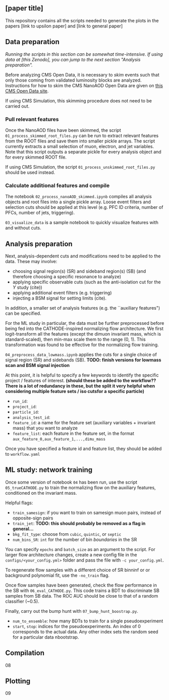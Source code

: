 ## [paper title]

This repository contains all the scripts needed to generate the plots in the papers [link to upsilon paper] and [link to general paper]

## Data preparation
*Running the scripts in this section can be somewhat time-intensive. If using data at [this Zenodo], you can jump to the next section "Analysis preparation".*

Before analyzing CMS Open Data, it is necessary to *skim* events such that only those coming from validated luminosity blocks are analyzed. Instructions for how to skim the CMS NanoAOD Open Data are given on [this CMS Open Data site](https://opendata.cern.ch/docs/cms-getting-started-nanoaod). 

If using CMS Simulation, this skimming procedure does not need to be carried out. 


### Pull relevant features
Once the NanoAOD files have been skimmed, the script `01_process_skimmed_root_files.py` can be run to extract relevant features from the ROOT files and save them into smaller pickle arrays. The script currently extracts a small selection of muon, electron, and jet variables. Note that this script outputs a separate pickle for every analysis object and for every skimmed ROOT file. 

If using CMS Simulation, the script `01_process_unskimmed_root_files.py` should be used instead.

### Calculate additional features and compile
The notebook `02_process_nanoAOD_skimmed.ipynb` compiles all analysis objects and root files into a single pickle array. Loose event filters and selection cuts should be applied at this level (e.g. PFC ID criteria, number of PFCs, number of jets, triggering).

 `03_visualize_data` is a sample notebook to quickly visualize features with and without cuts.


## Analysis preparation
Next, analysis-dependent cuts and modifications need to be applied to the data. These may involve:

- choosing signal region(s) (SR) and sideband region(s) (SB) (and therefore choosing a specific resonance to analyze)
- applying specific observable cuts (such as the anti-isolation cut for the $\Upsilon$ study (cite))
- applying additional event filters (e.g. triggering)
- injecting a BSM signal for setting limits (cite).

In addition, a smaller set of analysis features (e.g. the ``auxiliary features") can be specified. 

For the ML study in particular, the data must be further preprocessed before being fed into the CATHODE-inspired normalizing flow architecture. We first logit-transform all the features (except the dimuon invariant mass, which is standard-scaled), then min-max scale them to the range (0, 1). This transformation was found to be effective for the normalizing flow training. 

`04_preprocess_data_lowmass.ipynb` applies the cuts for a single choice of signal region (SR) and sidebands (SB). **TODO: finish versions for lowmass scan and BSM signal injection**

At this point, it is helpful to specify a few keywords to identify the specific project / features of interest. **(should these be added to the workflow?? There is a lot of redundancy in these, but the split it very helpful when considering multiple feature sets / iso cutsfor a specific particle)**
- `run_id`:
- `project_id`:
- `particle_id`: 
- `analysis_test_id`:
- `feature_id`: a name for the feature set (auxiliary variables + invariant mass) that you want to analyze
- `feature_list`: each feature in the feature set, in the format `aux_feature_0,aux_feature_1,...,dimu_mass`

Once you have specified a feature id and feature list, they should be added to `workflow.yaml`

## ML study: network training

Once some version of notebook `04` has been run, use the script `05_trueCATHODE.py` to train the normalizing flow on the auxiliary features, conditioned on the invariant mass.

Helpful flags:
- `train_samesign`: if you want to train on samesign muon pairs, instead of opposite-sign pairs
- `train_jet`: **TODO: this should probably be removed as a flag in general...**
- `bkg_fit_type`: choose from `cubic`, `quintic`, or `septic`
- `num_bins_SR`: `int` for the number of bin *boundaries* in the SR

You can specify `epochs` and `batch_size` as an argument to the script. For larger flow architecture changes, create a new config file in the `configs/<your_config.yml>` folder and pass the file with `-c your_config.yml`.

To regenerate flow samples with a different choice of SR binninf or or background polynomial fit, use the `-no_train` flag.

Once flow samples have been generated, check the flow performance in the SB with `06_eval_CATHODE.py`. This code trains a BDT to discriminate SB samples from SB data. The ROC AUC should be close to that of a random classifier (~0.5).

Finally, carry out the bump hunt with `07_bump_hunt_boostrap.py`.
- `num_to_ensemble`: how many BDTs to train for a single pseudoexperiment
- `start`, `stop`: indices for the pseudoexperiments. An index of 0 corresponds to the actual data. Any other index sets the random seed for a particular data nbootstrap.


## Compilation
08

## Plotting
09
